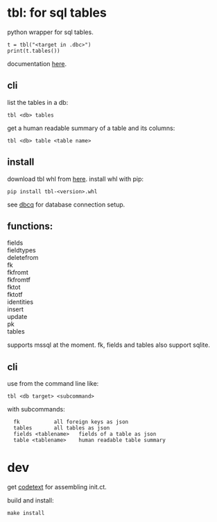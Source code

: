 # tbl: for sql tables

python wrapper for sql tables.

```
t = tbl("<target in .dbc>")
print(t.tables())
```

documentation [here](https://numlims.github.io/tbl/).

## cli

list the tables in a db:

```
tbl <db> tables
```

get a human readable summary of a table and its columns:

```
tbl <db> table <table name>
```

## install

download tbl whl from
[here](https://github.com/numlims/tbl/releases). install whl with
pip:

```
pip install tbl-<version>.whl
```

see [dbcq](https://github.com/numlims/dbcq?tab=readme-ov-file#db-connection) for database connection setup.

## functions:

fields<br/>
fieldtypes<br/>
deletefrom<br/>
fk<br/>
fkfromt<br/>
fkfromtf<br/>
fktot<br/>
fktotf<br/>
identities<br/>
insert<br/>
update<br/>
pk<br/>
tables<br/>

supports mssql at the moment. fk, fields and tables also support sqlite.

## cli

use from the command line like:

```
tbl <db target> <subcommand>
```

with subcommands:

```
  fk           all foreign keys as json
  tables       all tables as json
  fields <tablename>   fields of a table as json
  table <tablename>    human readable table summary
```

# dev

get [codetext](https://github.com/tnustrings/codetext) for assembling init.ct.

build and install:

```
make install
```